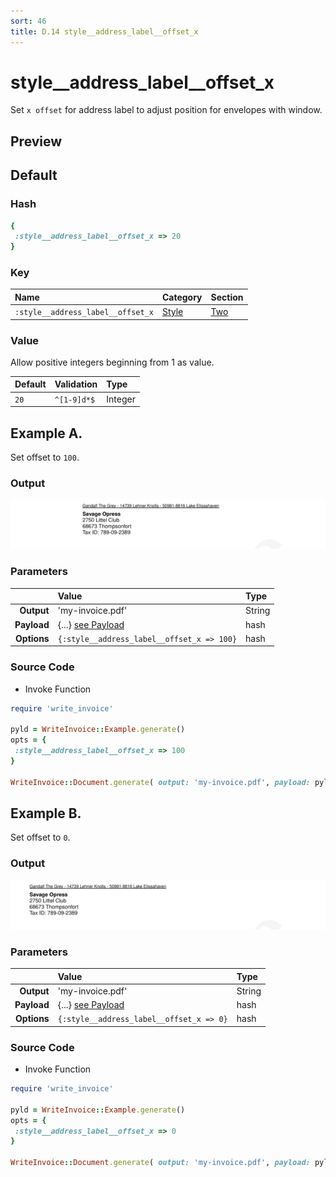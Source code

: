 ```yaml
---
sort: 46
title: D.14 style__address_label__offset_x
---
```

# style__address_label__offset_x

Set `x offset` for address label to adjust position for envelopes with window.


## Preview

<div >
    <canvas id='canvas' search=':style__address_label__offset_x' palette='option_detail'></canvas>
</div>
<script src="../assets/js/marker.js"></script>  

 
## Default

### Hash

```ruby
{
 :style__address_label__offset_x => 20
} 
```

### Key

| **Name** | **Category** | **Section** |
| :--- | :--- | :--- |
| ```:style__address_label__offset_x``` |  [Style](./#style) | [Two](/sections/two) |

### Value

Allow positive integers beginning from 1 as value.

| **Default**| **Validation**| **Type** |
| :--- | :--- | :--- |
| ```20``` | ```^[1-9]d*$``` | Integer |

## Example A.

Set offset to `100`.

### Output

<img src="../assets/images/options/style__address_label__offset_x--a.png">



### Parameters

| | **Value** | **Type** |
|------:|:------|:------|
| **Output** | 'my-invoice.pdf' | String |
| **Payload** | {...} [see Payload](../payload) | hash |
| **Options** | ```{:style__address_label__offset_x => 100}``` | hash |


### Source Code

* Invoke Function

```ruby
require 'write_invoice'
 
pyld = WriteInvoice::Example.generate()
opts = {
 :style__address_label__offset_x => 100
}
 
WriteInvoice::Document.generate( output: 'my-invoice.pdf', payload: pyld, options: opts )

```

## Example B.

Set offset to `0`.

### Output

<img src="../assets/images/options/style__address_label__offset_x--b.png">



### Parameters

| | **Value** | **Type** |
|------:|:------|:------|
| **Output** | 'my-invoice.pdf' | String |
| **Payload** | {...} [see Payload](../payload) | hash |
| **Options** | ```{:style__address_label__offset_x => 0}``` | hash |


### Source Code

* Invoke Function

```ruby
require 'write_invoice'
 
pyld = WriteInvoice::Example.generate()
opts = {
 :style__address_label__offset_x => 0
}
 
WriteInvoice::Document.generate( output: 'my-invoice.pdf', payload: pyld, options: opts )

```

